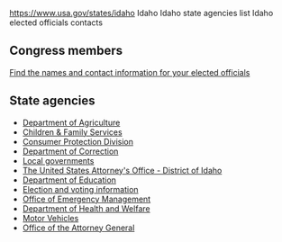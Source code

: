 

https://www.usa.gov/states/idaho
Idaho
Idaho state agencies list
Idaho elected officials contacts

Congress members
----------------

[Find the names and contact information for your elected officials](https://www.usa.gov/elected-officials)

State agencies
--------------

* [Department of Agriculture](https://agri.idaho.gov)
* [Children & Family Services](https://healthandwelfare.idaho.gov/services-programs/children-families)
* [Consumer Protection Division](https://www.ag.idaho.gov/consumer-protection/)
* [Department of Correction](https://www.idoc.idaho.gov/)
* [Local governments](https://idaho.gov/)
* [The United States Attorney's Office - District of Idaho](https://www.justice.gov/usao-id)
* [Department of Education](https://www.sde.idaho.gov/)
* [Election and voting information](https://voteidaho.gov/)
* [Office of Emergency Management](https://ioem.idaho.gov/)
* [Department of Health and Welfare](https://healthandwelfare.idaho.gov/)
* [Motor Vehicles](https://itd.idaho.gov/itddmv/)
* [Office of the Attorney General](https://www.ag.idaho.gov/)
